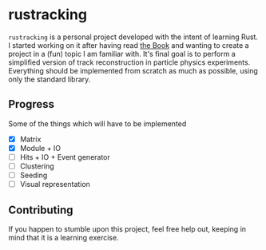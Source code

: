 # rustracking

`rustracking` is a personal project developed with the intent of learning Rust. I started working on it after having read [the Book](https://doc.rust-lang.org/stable/book/) and wanting to create a project in a (fun) topic I am familiar with.
It's final goal is to perform a simplified version of track reconstruction in particle physics experiments.
Everything should be implemented from scratch as much as possible, using only the standard library.

## Progress
Some of the things which will have to be implemented

- [x] Matrix
- [x] Module + IO
- [ ] Hits + IO + Event generator
- [ ] Clustering
- [ ] Seeding
- [ ] Visual representation

## Contributing

If you happen to stumble upon this project, feel free help out, keeping in mind that it is a learning exercise.
